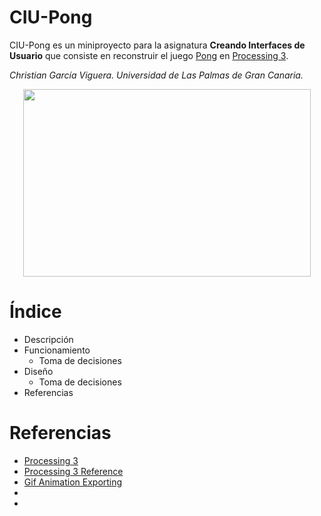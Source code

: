 # CIU-Pong

CIU-Pong es un miniproyecto para la asignatura **Creando Interfaces de Usuario** que consiste en reconstruir el juego [Pong](https://es.wikipedia.org/wiki/Pong) en [Processing 3](https://processing.org/).

*Christian García Viguera. Universidad de Las Palmas de Gran Canaria.*

<p align="center">
  <img width="460" height="300" src="https://github.com/Chgv99/Pong/blob/main/preview.gif">
</p>

# Índice
* Descripción
* Funcionamiento
  * Toma de decisiones
* Diseño
  * Toma de decisiones
* Referencias

# Referencias
* [Processing 3](https://processing.org/)
* [Processing 3 Reference](https://processing.org/reference/)
* [Gif Animation Exporting](https://github.com/extrapixel/gif-animation)
* []()
* []()
